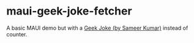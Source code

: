 # maui-geek-joke-fetcher
A basic MAUI demo but with a [Geek Joke (by Sameer Kumar)](https://github.com/sameerkumar18/geek-joke-api) instead of counter.
